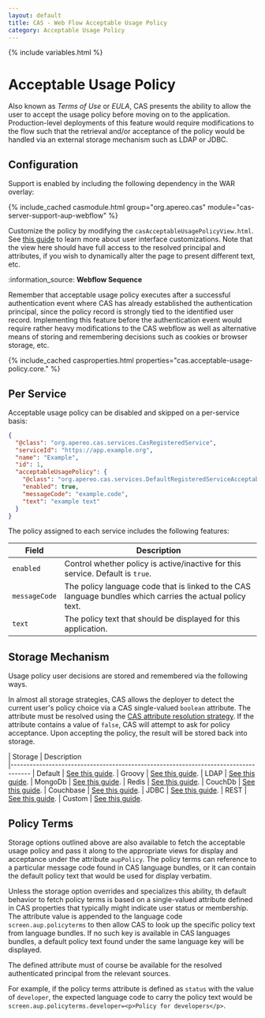 ```yaml
---
layout: default
title: CAS - Web Flow Acceptable Usage Policy
category: Acceptable Usage Policy
---
```


{% include variables.html %}

# Acceptable Usage Policy

Also known as *Terms of Use* or *EULA*, CAS presents the ability to allow the 
user to accept the usage policy before moving on to the application.
Production-level deployments of this feature would require modifications to the flow such that the retrieval
and/or acceptance of the policy would be handled via an external storage mechanism such as LDAP or JDBC.

## Configuration

Support is enabled by including the following dependency in the WAR overlay:

{% include_cached casmodule.html group="org.apereo.cas" module="cas-server-support-aup-webflow" %}

Customize the policy by modifying the `casAcceptableUsagePolicyView.html`. See [this guide](../ux/User-Interface-Customization.html) to 
learn more about user interface customizations. Note that the view here should have full access to the 
resolved principal and attributes, if you wish to dynamically alter the page to present different text, etc.

<div class="alert alert-info">:information_source: <strong>Webflow Sequence</strong><p>Remember that acceptable usage policy executes
after a successful authentication event where CAS has already established the authentication principal, since the 
policy record is strongly tied to the identified user record. Implementing this feature before the authentication event
would require rather heavy modifications to the CAS webflow as well as alternative means of storing and remembering decisions
such as cookies or browser storage, etc.</p></div>

{% include_cached casproperties.html properties="cas.acceptable-usage-policy.core." %}

## Per Service 

Acceptable usage policy can be disabled and skipped on a per-service basis:

```json
{
  "@class": "org.apereo.cas.services.CasRegisteredService",
  "serviceId": "https://app.example.org",
  "name": "Example",
  "id": 1,
  "acceptableUsagePolicy": {
    "@class": "org.apereo.cas.services.DefaultRegisteredServiceAcceptableUsagePolicy",
    "enabled": true,
    "messageCode": "example.code",
    "text": "example text"
  }
}
```                                             

The policy assigned to each service includes the following features:

| Field         | Description                                                                                               |
|---------------|-----------------------------------------------------------------------------------------------------------|
| `enabled`     | Control whether policy is active/inactive for this service. Default is `true`.                            |
| `messageCode` | The policy language code that is linked to the CAS language bundles which carries the actual policy text. |
| `text`        | The policy text that should be displayed for this application.                                            |

## Storage Mechanism

Usage policy user decisions are stored and remembered via the following ways. 

In almost all storage strategies, CAS allows the deployer
to detect the current user's policy choice via a CAS single-valued `boolean` attribute.
The attribute must be resolved using the [CAS attribute resolution strategy](../integration/Attribute-Resolution.html).
If the attribute contains a value of `false`, CAS will attempt to
ask for policy acceptance. Upon accepting the policy, the result will be stored back into storage.

| Storage          | Description                                         
|------------------------------------------------------------------------------------
| Default     | [See this guide](Webflow-Customization-AUP-Default.html).
| Groovy     | [See this guide](Webflow-Customization-AUP-Groovy.html).
| LDAP     | [See this guide](Webflow-Customization-AUP-LDAP.html).
| MongoDb     | [See this guide](Webflow-Customization-AUP-MongoDb.html).
| Redis     | [See this guide](Webflow-Customization-AUP-Redis.html).
| CouchDb     | [See this guide](Webflow-Customization-AUP-CouchDb.html).
| Couchbase     | [See this guide](Webflow-Customization-AUP-Couchbase.html).
| JDBC     | [See this guide](Webflow-Customization-AUP-JDBC.html).
| REST     | [See this guide](Webflow-Customization-AUP-REST.html).
| Custom     | [See this guide](Webflow-Customization-AUP-Custom.html).

## Policy Terms

Storage options outlined above are also available to fetch the acceptable usage policy
and pass it along to the appropriate views for display and acceptance under the attribute `aupPolicy`.
The policy terms can reference to a particular message code found in CAS language bundles, 
or it can contain the default policy text that would be used for display verbatim.

Unless the storage option overrides and specializes this ability, th default behavior to fetch policy terms
is based on a single-valued attribute defined in CAS properties that typically might indicate user status or membership.
The attribute value is appended to the language code `screen.aup.policyterms` to then allow CAS to look up the specific
policy text from language bundles. If no such key is available in CAS languages bundles, a default policy text
found under the same language key will be displayed. 

The defined attribute must of course be available for the resolved authenticated principal from the relevant sources.

For example, if the policy terms attribute is defined as `status` with the value of `developer`, the expected language
code to carry the policy text would be `screen.aup.policyterms.developer=<p>Policy for developers</p>`.
